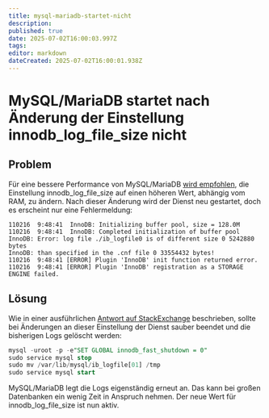 ```yaml
---
title: mysql-mariadb-startet-nicht
description: 
published: true
date: 2025-07-02T16:00:03.997Z
tags: 
editor: markdown
dateCreated: 2025-07-02T16:00:01.938Z
---
```


# MySQL/MariaDB startet nach Änderung der Einstellung innodb_log_file_size nicht

## Problem

Für eine bessere Performance von MySQL/MariaDB [wird empfohlen](../../installation/manuelle-installation/systemeinstellungen.md), die Einstellung innodb_log_file_size auf einen höheren Wert, abhängig vom RAM, zu ändern. Nach dieser Änderung wird der Dienst neu gestartet, doch es erscheint nur eine Fehlermeldung:

```log
110216  9:48:41  InnoDB: Initializing buffer pool, size = 128.0M
110216  9:48:41  InnoDB: Completed initialization of buffer pool
InnoDB: Error: log file ./ib_logfile0 is of different size 0 5242880 bytes
InnoDB: than specified in the .cnf file 0 33554432 bytes!
110216  9:48:41 [ERROR] Plugin 'InnoDB' init function returned error.
110216  9:48:41 [ERROR] Plugin 'InnoDB' registration as a STORAGE ENGINE failed.
```

## Lösung

Wie in einer ausführlichen [Antwort auf StackExchange](http://dba.stackexchange.com/questions/1261/how-to-safely-change-mysql-innodb-variable-innodb-log-file-size) beschrieben, sollte bei Änderungen an dieser Einstellung der Dienst sauber beendet und die bisherigen Logs gelöscht werden:

```sql
mysql -uroot -p -e"SET GLOBAL innodb_fast_shutdown = 0"
sudo service mysql stop
sudo mv /var/lib/mysql/ib_logfile[01] /tmp
sudo service mysql start
```

MySQL/MariaDB legt die Logs eigenständig erneut an. Das kann bei großen Datenbanken ein wenig Zeit in Anspruch nehmen. Der neue Wert für innodb_log_file_size ist nun aktiv.
